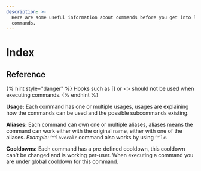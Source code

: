 ```yaml
---
description: >-
  Here are some useful information about commands before you get into list of
  commands.
---
```


# Index

## Reference

{% hint style="danger" %}
Hooks such as \[\] or &lt;&gt; should not be used when executing commands.
{% endhint %}

**Usage:** Each command has one or multiple usages, usages are explaining how the commands can be used and the possible subcommands existing.

**Aliases:** Each command can own one or multiple aliases, aliases means the command can work either with the original name, either with one of the aliases. _Example:_ `^^lovecalc` command also works by using `^^lc`.

**Cooldowns:** Each command has a pre-defined cooldown, this cooldown can't be changed and is working per-user. When executing a command you are under global cooldown for this command.

